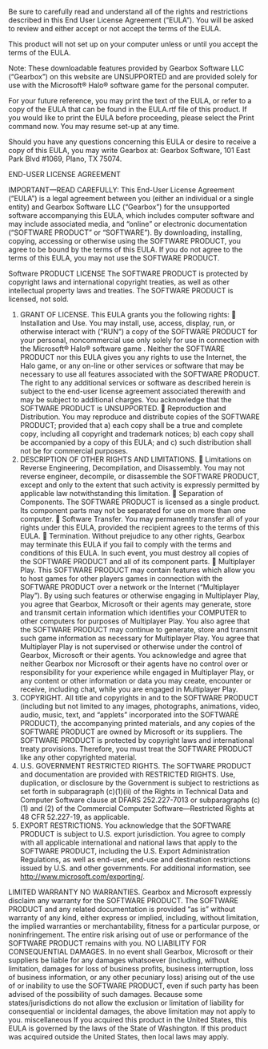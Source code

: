 Be sure to carefully read and understand all of the rights and restrictions described in this End User License Agreement (“EULA”). You will be asked to review and either accept or not accept the terms of the EULA.

This product will not set up on your computer unless or until you accept the terms of the EULA.  

Note:  These downloadable features provided by Gearbox Software LLC (“Gearbox”) on this website are UNSUPPORTED and are provided solely for use with the Microsoft® Halo® software game for the personal computer.     

For your future reference, you may print the text of the EULA, or refer to a copy of the EULA that can be found in the EULA.rtf  file of this product.   If you would like to print the EULA before proceeding, please select the Print command now.  You may resume set-up at any time. 

Should you have any questions concerning this EULA or desire to receive a copy of this EULA, you may write Gearbox at: Gearbox Software, 101 East Park Blvd #1069, Plano, TX 75074.

END-USER LICENSE AGREEMENT 

IMPORTANT—READ CAREFULLY: This End-User License Agreement (“EULA”) is a legal agreement between you (either an individual or a single entity) and Gearbox Software LLC (“Gearbox”) for the unsupported software accompanying this EULA, which includes computer software and may include associated media, and “online” or electronic documentation (“SOFTWARE PRODUCT” or “SOFTWARE”). By downloading, installing, copying, accessing or otherwise using the SOFTWARE PRODUCT, you agree to be bound by the terms of this EULA. If you do not agree to the terms of this EULA, you may not use the SOFTWARE PRODUCT. 

Software PRODUCT LICENSE
The SOFTWARE PRODUCT is protected by copyright laws and international copyright treaties, as well as other intellectual property laws and treaties. The SOFTWARE PRODUCT is licensed, not sold.
1. GRANT OF LICENSE. This EULA grants you the following rights:
	Installation and Use. You may install, use, access, display, run, or otherwise interact with (“RUN”) a copy of the SOFTWARE PRODUCT for your personal, noncommercial use only solely for use in connection with the Microsoft® Halo® software game .  Neither the SOFTWARE PRODUCT nor this EULA gives you any rights to use the Internet, the Halo game, or any on-line or other services or software that may be necessary to use all features associated with the SOFTWARE PRODUCT.  The right to any additional services or software as described herein is subject to the end-user license agreement associated therewith and may be subject to additional charges.  You acknowledge that the SOFTWARE PRODUCT is UNSUPPORTED.
	Reproduction and Distribution. You may reproduce and distribute copies of the SOFTWARE PRODUCT; provided that a) each copy shall be a true and complete copy, including all copyright and trademark notices; b) each copy shall be accompanied by a copy of this EULA; and c) such distribution shall not be for commercial purposes.  
2. DESCRIPTION OF OTHER RIGHTS AND LIMITATIONS. 
	Limitations on Reverse Engineering, Decompilation, and Disassembly. You may not reverse engineer, decompile, or disassemble the SOFTWARE PRODUCT, except and only to the extent that such activity is expressly permitted by applicable law notwithstanding this limitation.
	Separation of Components. The SOFTWARE PRODUCT is licensed as a single product. Its component parts may not be separated for use on more than one computer.
	Software Transfer. You may permanently transfer all of your rights under this EULA, provided the recipient agrees to the terms of this EULA.
	Termination. Without prejudice to any other rights, Gearbox may terminate this EULA if you fail to comply with the terms and conditions of this EULA. In such event, you must destroy all copies of the SOFTWARE PRODUCT and all of its component parts.
	Multiplayer Play.  This SOFTWARE PRODUCT may contain features which allow you to host games for other players games in connection with the SOFTWARE PRODUCT over a network or the Internet (“Multiplayer Play”).  By using such features or otherwise engaging in Multiplayer Play, you agree that Gearbox, Microsoft or their agents may generate, store and transmit certain information which identifies your COMPUTER to other computers for purposes of Multiplayer Play.  You also agree that the SOFTWARE PRODUCT may continue to generate, store and transmit such game information as necessary for Multiplayer Play.  You agree that Multiplayer Play is not supervised or otherwise under the control of Gearbox, Microsoft or their agents.  You acknowledge and agree that neither Gearbox nor Microsoft or their agents have no control over or responsibility for your experience while engaged in Multiplayer Play, or any content or other information or data you may create, encounter or receive, including chat, while you are engaged in Multiplayer Play. 
3. COPYRIGHT. All title and copyrights in and to the SOFTWARE PRODUCT (including but not limited to any images, photographs, animations, video, audio, music, text, and “applets” incorporated into the SOFTWARE PRODUCT), the accompanying printed materials, and any copies of the SOFTWARE PRODUCT are owned by Microsoft or its suppliers. The SOFTWARE PRODUCT is protected by copyright laws and international treaty provisions. Therefore, you must treat the SOFTWARE PRODUCT like any other copyrighted material.
4.	U.S. GOVERNMENT RESTRICTED RIGHTS. The SOFTWARE PRODUCT and documentation are provided with RESTRICTED RIGHTS. Use, duplication, or disclosure by the Government is subject to restrictions as set forth in subparagraph (c)(1)(ii) of the Rights in Technical Data and Computer Software clause at DFARS 252.227-7013 or subparagraphs (c)(1) and (2) of the Commercial Computer Software—Restricted Rights at 48 CFR 52.227-19, as applicable.  
5.	EXPORT RESTRICTIONS.  You acknowledge that the SOFTWARE PRODUCT is subject to U.S. export jurisdiction.  You agree to comply with all applicable international and national laws that apply to the SOFTWARE PRODUCT, including the U.S. Export Administration Regulations, as well as end-user, end-use and destination restrictions issued by U.S. and other governments.  For additional information, see http://www.microsoft.com/exporting/.

LIMITED WARRANTY
NO WARRANTIES. Gearbox and Microsoft expressly disclaim any warranty for the SOFTWARE PRODUCT. The SOFTWARE PRODUCT and any related documentation is provided “as is” without warranty of any kind, either express or implied, including, without limitation, the implied warranties or merchantability, fitness for a particular purpose, or noninfringement. The entire risk arising out of use or performance of the SOFTWARE PRODUCT remains with you.
NO LIABILITY FOR CONSEQUENTIAL DAMAGES. In no event shall Gearbox, Microsoft or their suppliers be liable for any damages whatsoever (including, without limitation, damages for loss of business profits, business interruption, loss of business information, or any other pecuniary loss) arising out of the use of or inability to use the SOFTWARE PRODUCT, even if such party has been advised of the possibility of such damages. Because some states/jurisdictions do not allow the exclusion or limitation of liability for consequential or incidental damages, the above limitation may not apply to you.
miscellaneous
If you acquired this product in the United States, this EULA is governed by the laws of the State of Washington.
If this product was acquired outside the United States, then local laws may apply.

